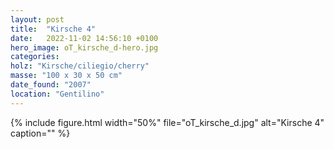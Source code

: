 ```yaml
---
layout: post
title:  "Kirsche 4"
date:   2022-11-02 14:56:10 +0100
hero_image: oT_kirsche_d-hero.jpg
categories: 
holz: "Kirsche/ciliegio/cherry"
masse: "100 x 30 x 50 cm"
date_found: "2007"
location: "Gentilino"
---
```

{% include figure.html width="50%" file="oT_kirsche_d.jpg" alt="Kirsche 4" caption="" %}